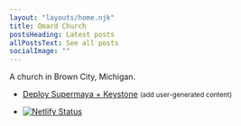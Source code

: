 ```yaml
---
layout: "layouts/home.njk"
title: Omard Church
postsHeading: Latest posts
allPostsText: See all posts
socialImage: ""
---
```


A church in Brown City, Michigan.

<ul>
    <li>
        <a href="https://heroku.com/deploy?template=https://github.com/MadeByMike/keystone-jamstack-plus">Deploy Supermaya + Keystone</a> <small>(add user-generated content)</small>
    </li>
    <li>
        <p><a href="https://app.netlify.com/sites/stoic-aryabhata-d91b7e/deploys"><img src="https://api.netlify.com/api/v1/badges/167029af-ed52-403e-a302-87d263306f63/deploy-status" alt="Netlify Status"></a></p>
    </li>
</ul>
